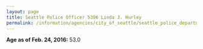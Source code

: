 ```yaml
---
layout: page
title: Seattle Police Officer 5396 Linda J. Hurley
permalink: /information/agencies/city_of_seattle/seattle_police_department/copbook/5396/
---
```


**Age as of Feb. 24, 2016:** 53.0
